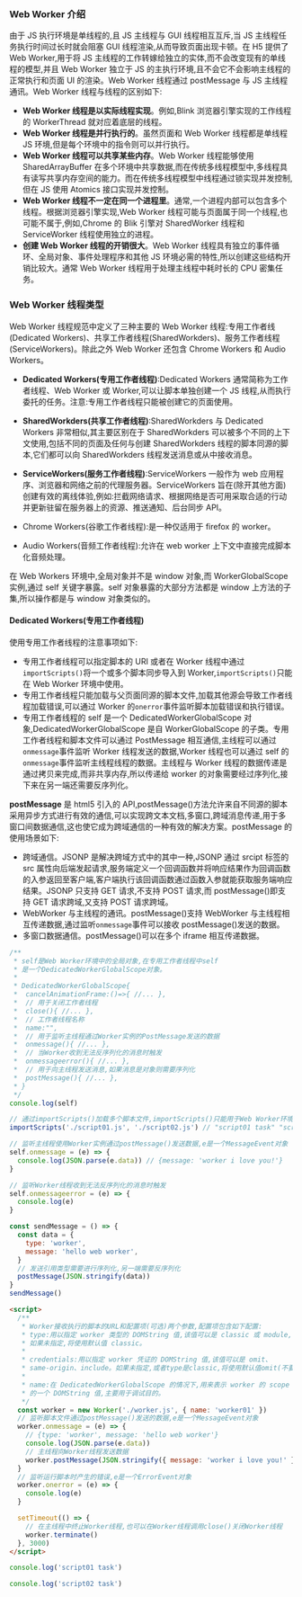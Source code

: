 ### Web Worker 介绍

由于 JS 执行环境是单线程的,且 JS 主线程与 GUI 线程相互互斥,当 JS 主线程任务执行时间过长时就会阻塞 GUI 线程渲染,从而导致页面出现卡顿。在 H5 提供了 Web Worker,用于将 JS 主线程的工作转嫁给独立的实体,而不会改变现有的单线程的模型,并且 Web Worker 独立于 JS 的主执行环境,且不会它不会影响主线程的正常执行和页面 UI 的渲染。Web Worker 线程通过 postMessage 与 JS 主线程通讯。Web Worker 线程与线程的区别如下:

- **Web Worker 线程是以实际线程实现**。例如,Blink 浏览器引擎实现的工作线程的 WorkerThread 就对应着底层的线程。
- **Web Worker 线程是并行执行的**。虽然页面和 Web Worker 线程都是单线程 JS 环境,但是每个环境中的指令则可以并行执行。
- **Web Worker 线程可以共享某些内存**。Web Worker 线程能够使用 SharedArrayBuffer 在多个环境中共享数据,而在传统多线程模型中,多线程具有读写共享内存空间的能力。而在传统多线程模型中线程通过锁实现并发控制,但在 JS 使用 Atomics 接口实现并发控制。
- **Web Worker 线程不一定在同一个进程里**。通常,一个进程内部可以包含多个线程。根据浏览器引擎实现,Web Worker 线程可能与页面属于同一个线程,也可能不属于,例如,Chrome 的 Blik 引擎对 SharedWorker 线程和 ServiceWorker 线程使用独立的进程。
- **创建 Web Worker 线程的开销很大**。Web Worker 线程具有独立的事件循环、全局对象、事件处理程序和其他 JS 环境必需的特性,所以创建这些结构开销比较大。通常 Web Worker 线程用于处理主线程中耗时长的 CPU 密集任务。

### Web Worker 线程类型

Web Worker 线程规范中定义了三种主要的 Web Worker 线程:专用工作者线(Dedicated Workers)、共享工作者线程(SharedWorkders)、服务工作者线程(ServiceWorkers)。除此之外 Web Worker 还包含 Chrome Workers 和 Audio Workers。

- **Dedicated Workers(专用工作者线程)**:Dedicated Workers 通常简称为工作者线程、Web Worker 或 Worker,可以让脚本单独创建一个 JS 线程,从而执行委托的任务。注意:专用工作者线程只能被创建它的页面使用。

- **SharedWorkders(共享工作者线程)**:SharedWorkders 与 Dedicated Workers 非常相似,其主要区别在于 SharedWorkders 可以被多个不同的上下文使用,包括不同的页面及任何与创建 SharedWorkders 线程的脚本同源的脚本,它们都可以向 SharedWorkders 线程发送消息或从中接收消息。

- **ServiceWorkers(服务工作者线程)**:ServiceWorkers 一般作为 web 应用程序、浏览器和网络之前的代理服务器。ServiceWorkers 旨在(除开其他方面)创建有效的离线体验,例如:拦截网络请求、根据网络是否可用采取合适的行动并更新驻留在服务器上的资源、推送通知、后台同步 API。

- Chrome Workers(谷歌工作者线程):是一种仅适用于 firefox 的 worker。

- Audio Workers(音频工作者线程):允许在 web worker 上下文中直接完成脚本化音频处理。

在 Web Workers 环境中,全局对象并不是 window 对象,而 WorkerGlobalScope 实例,通过 self 关键字暴露。self 对象暴露的大部分方法都是 window 上方法的子集,所以操作都是与 window 对象类似的。

#### Dedicated Workers(专用工作者线程)

使用专用工作者线程的注意事项如下:

- 专用工作者线程可以指定脚本的 URI 或者在 Worker 线程中通过`importScripts()`将一个或多个脚本同步导入到 Worker,`importScripts()`只能在 Web Worker 环境中使用。
- 专用工作者线程只能加载与父页面同源的脚本文件,加载其他源会导致工作者线程加载错误,可以通过 Worker 的`onerror`事件监听脚本加载错误和执行错误。
- 专用工作者线程的 self 是一个 DedicatedWorkerGlobalScope 对象,DedicatedWorkerGlobalScope 是自 WorkerGlobalScope 的子类。专用工作者线程和脚本文件可以通过 PostMessage 相互通信,主线程可以通过`onmessage`事件监听 Worker 线程发送的数据,Worker 线程也可以通过 self 的`onmessage`事件监听主线程线程的数据。主线程与 Worker 线程的数据传递是通过拷贝来完成,而非共享内存,所以传递给 worker 的对象需要经过序列化,接下来在另一端还需要反序列化。

**postMessage** 是 html5 引入的 API,postMessage()方法允许来自不同源的脚本采用异步方式进行有效的通信,可以实现跨文本文档,多窗口,跨域消息传递,用于多窗口间数据通信,这也使它成为跨域通信的一种有效的解决方案。postMessage 的使用场景如下:

- 跨域通信。JSONP 是解决跨域方式中的其中一种,JSONP 通过 srcipt 标签的 src 属性向后端发起请求,服务端定义一个回调函数并将响应结果作为回调函数的入参返回至客户端,客户端执行该回调函数通过函数入参就能获取服务端响应结果。JSONP 只支持 GET 请求,不支持 POST 请求,而 postMessage()即支持 GET 请求跨域,又支持 POST 请求跨域。
- WebWorker 与主线程的通讯。postMessage()支持 WebWorker 与主线程相互传递数据,通过监听`onmessage`事件可以接收 postMessage()发送的数据。
- 多窗口数据通信。postMessage()可以在多个 iframe 相互传递数据。

<CodeGroup>
<CodeGroupItem title="worker.js" active>

```js
/**
 * self是Web Worker环境中的全局对象,在专用工作者线程中self
 * 是一个DedicatedWorkerGlobalScope对象。
 *
 * DedicatedWorkerGlobalScope{
 *  cancelAnimationFrame:()=>{ //... },
 *  // 用于关闭工作者线程
 *  close(){ //... },
 *  // 工作者线程名称
 *  name:"",
 *  // 用于监听主线程通过Worker实例的PostMessage发送的数据
 *  onmessage(){ //... },
 *  // 当Worker收到无法反序列化的消息时触发
 *  onmessageerror(){ //... },
 *  // 用于向主线程发送消息,如果消息是对象则需要序列化
 *  postMessage(){ //... },
 * }
 */
console.log(self)

// 通过importScripts()加载多个脚本文件,importScripts()只能用于Web Worker环境中
importScripts('./script01.js', './script02.js') // "script01 task" "script02 task"

// 监听主线程使用Worker实例通过postMessage()发送数据,e是一个MessageEvent对象
self.onmessage = (e) => {
  console.log(JSON.parse(e.data)) // {message: 'worker i love you!'}
}

// 监听Worker线程收到无法反序列化的消息时触发
self.onmessageerror = (e) => {
  console.log(e)
}

const sendMessage = () => {
  const data = {
    type: 'worker',
    message: 'hello web worker',
  }
  // 发送引用类型需要进行序列化,另一端需要反序列化
  postMessage(JSON.stringify(data))
}
sendMessage()
```

</CodeGroupItem>

<CodeGroupItem title="index.html">

```html
<script>
  /**
   * Worker接收执行的脚本的URL和配置项(可选)两个参数,配置项包含如下配置:
   * type:用以指定 worker 类型的 DOMString 值,该值可以是 classic 或 module,
   * 如果未指定,将使用默认值 classic。
   *
   * credentials:用以指定 worker 凭证的 DOMString 值,该值可以是 omit、
   * same-origin、include。如果未指定,或者type是classic,将使用默认值omit(不要求凭证)。
   *
   * name:在 DedicatedWorkerGlobalScope 的情况下,用来表示 worker 的 scope
   * 的一个 DOMString 值,主要用于调试目的。
   */
  const worker = new Worker('./worker.js', { name: 'worker01' })
  // 监听脚本文件通过postMessage()发送的数据,e是一个MessageEvent对象
  worker.onmessage = (e) => {
    // {type: 'worker', message: 'hello web worker'}
    console.log(JSON.parse(e.data))
    // 主线程向Worker线程发送数据
    worker.postMessage(JSON.stringify({ message: 'worker i love you!' }))
  }
  // 监听运行脚本时产生的错误,e是一个ErrorEvent对象
  worker.onerror = (e) => {
    console.log(e)
  }

  setTimeout(() => {
    // 在主线程中终止Worker线程,也可以在Worker线程调用close()关闭Worker线程
    worker.terminate()
  }, 3000)
</script>
```

</CodeGroupItem>

<CodeGroupItem title="script01.js">

```js
console.log('script01 task')
```

</CodeGroupItem>

<CodeGroupItem title="script02.js">

```js
console.log('script02 task')
```

</CodeGroupItem>

</CodeGroup>
